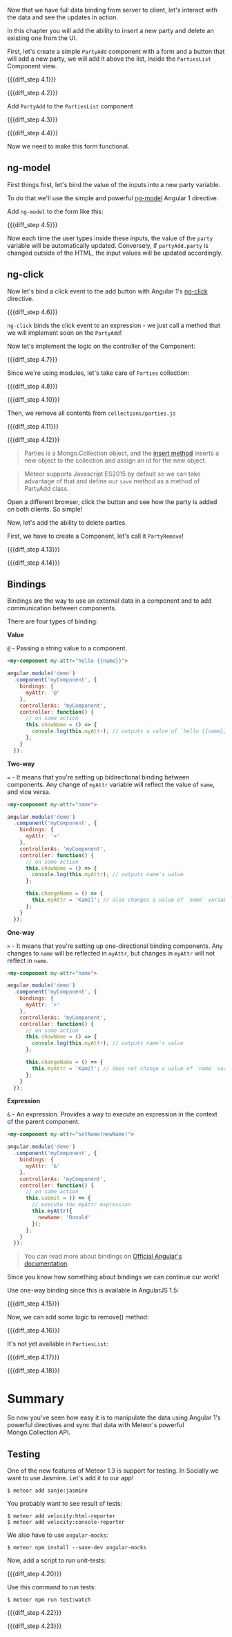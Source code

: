 Now that we have full data binding from server to client, let's interact with the data and see the updates in action.

In this chapter you will add the ability to insert a new party and delete an existing one from the UI.

First, let's create a simple `PartyAdd` component with a form and a button that will add a new party, we will add it above the list, inside the `PartiesList` Component view.

{{{diff_step 4.1}}}

{{{diff_step 4.2}}}

Add `PartyAdd` to the `PartiesList` component

{{{diff_step 4.3}}}

{{{diff_step 4.4}}}

Now we need to make this form functional.

## ng-model

First things first, let's bind the value of the inputs into a new party variable.

To do that we'll use the simple and powerful [ng-model](https://docs.angularjs.org/api/ng/directive/ngModel) Angular 1 directive.

Add `ng-model` to the form like this:

{{{diff_step 4.5}}}

Now each time the user types inside these inputs, the value of the `party` variable will be automatically updated.  Conversely, if `partyAdd.party` is changed outside of the HTML, the input values will be updated accordingly.

## ng-click

Now let's bind a click event to the add button with Angular 1's [ng-click](https://docs.angularjs.org/api/ng/directive/ngClick) directive.

{{{diff_step 4.6}}}

`ng-click` binds the click event to an expression - we just call a method that we will implement soon on the `PartyAdd`!

Now let's implement the logic on the controller of the Component:

{{{diff_step 4.7}}}

Since we're using modules, let's take care of `Parties` collection:

{{{diff_step 4.8}}}

{{{diff_step 4.10}}}

Then, we remove all contents from `collections/parties.js`

{{{diff_step 4.11}}}

{{{diff_step 4.12}}}

> Parties is a Mongo.Collection object, and the [insert method](http://docs.meteor.com/#/full/insert) inserts a new object to the collection and assign an id for the new object.

> Meteor supports Javascript ES2015 by default so we can take advantage of that and define our `save` method as a method of PartyAdd class.

Open a different browser, click the button and see how the party is added on both clients. So simple!

Now, let's add the ability to delete parties.

First, we have to create a Component, let's call it `PartyRemove`!

{{{diff_step 4.13}}}

{{{diff_step 4.14}}}

## Bindings

Bindings are the way to use an external data in a component and to add communication between components.

There are four types of binding:

**Value**

`@` - Passing a string value to a component.

```html
<my-component my-attr="hello {{name}}">
```

```js
angular.module('demo')
  .component('myComponent', {
    bindings: {
      myAttr: '@'
    },
    controllerAs: 'myComponent',
    controller: function() {
      // on some action
      this.showName = () => {
        console.log(this.myAttr); // outputs a value of `hello {{name}}`
      };
    }
  });
```

**Two-way**

`=` - It means that you're setting up bidirectional binding between components. Any change of `myAttr` variable will reflect the value of `name`, and vice versa.

```html
<my-component my-attr="name">
```

```js
angular.module('demo')
  .component('myComponent', {
    bindings: {
      myAttr: '='
    },
    controllerAs: 'myComponent',
    controller: function() {
      // on some action
      this.showName = () => {
        console.log(this.myAttr); // outputs name's value
      };

      this.changeName = () => {
        this.myAttr = 'Kamil'; // also changes a value of `name` variable
      };
    }
  });
```

**One-way**

`>` - It means that you're setting up one-directional binding components. Any changes to `name` will be reflected in `myAttr`, but changes in `myAttr` will not reflect in `name`.

```html
<my-component my-attr="name">
```

```js
angular.module('demo')
  .component('myComponent', {
    bindings: {
      myAttr: '>'
    },
    controllerAs: 'myComponent',
    controller: function() {
      // on some action
      this.showName = () => {
        console.log(this.myAttr); // outputs name's value
      };

      this.changeName = () => {
        this.myAttr = 'Kamil'; // does not change a value of `name` variable
      };
    }
  });
```

**Expression**

`&` - An expression. Provides a way to execute an expression in the context of the parent component.

```html
<my-component my-attr="setName(newName)">
```

```js
angular.module('demo')
  .component('myComponent', {
    bindings: {
      myAttr: '&'
    },
    controllerAs: 'myComponent',
    controller: function() {
      // on some action
      this.submit = () => {
        // execute the myAttr expression
        this.myAttr({
          newName: 'Donald'
        });
      };
    }
  });
```

> You can read more about bindings on [Official Angular's documentation](https://docs.angularjs.org/api/ng/service/$compile#-scope-).

Since you know how something about bindings we can continue our work!

Use one-way binding since this is available in AngularJS 1.5:

{{{diff_step 4.15}}}


Now, we can add some logic to remove() method:

{{{diff_step 4.16}}}

It's not yet available in `PartiesList`:

{{{diff_step 4.17}}}

{{{diff_step 4.18}}}

# Summary

So now you've seen how easy it is to manipulate the data using Angular 1's powerful directives and sync that data with Meteor's powerful Mongo.Collection API.

## Testing

One of the new features of Meteor 1.3 is support for testing. In Socially we want to use Jasmine. Let's add it to our app!

    $ meteor add sanjo:jasmine

You probably want to see result of tests:

    $ meteor add velocity:html-reporter
    $ meteor add velocity:console-reporter

We also have to use `angular-mocks`:

    $ meteor npm install --save-dev angular-mocks

Now, add a script to run unit-tests:

{{{diff_step 4.20}}}

Use this command to run tests:

    $ meteor npm run test:watch

{{{diff_step 4.22}}}

{{{diff_step 4.23}}}
